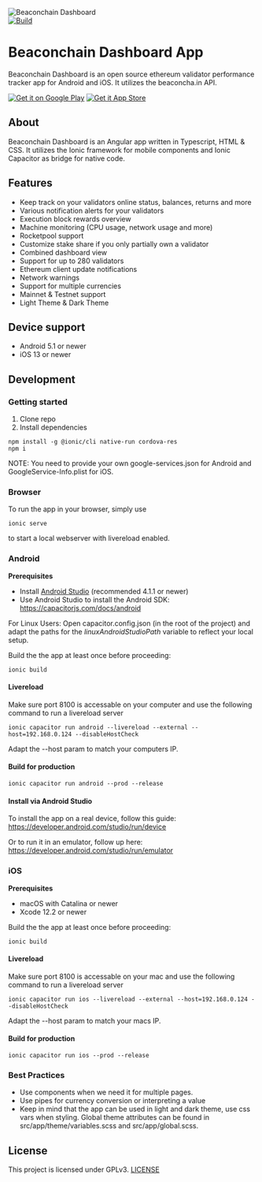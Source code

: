 ![[Beaconchain Dashboard](https://beaconcha.in/mobile)](.github/banner.png)  
[![Build](https://github.com/gobitfly/eth2-beaconchain-explorer-app/actions/workflows/build.yaml/badge.svg)](https://github.com/gobitfly/eth2-beaconchain-explorer-app/actions/workflows/build.yaml)  

# Beaconchain Dashboard App

Beaconchain Dashboard is an open source ethereum validator performance tracker app for Android and iOS. It utilizes the beaconcha.in API. 


[![Get it on Google Play](https://beaconcha.in/img/android.png)](https://play.google.com/store/apps/details?id=in.beaconcha.mobile)
[![Get it App Store](https://beaconcha.in/img/ios.png)](https://apps.apple.com/at/app/beaconchain-dashboard/id1541822121)

## About

Beaconchain Dashboard is an Angular app written in Typescript, HTML & CSS. It utilizes the Ionic framework for mobile components and Ionic Capacitor as bridge for native code.

## Features

- Keep track on your validators online status, balances, returns and more  
- Various notification alerts for your validators  
- Execution block rewards overview
- Machine monitoring (CPU usage, network usage and more)
- Rocketpool support
- Customize stake share if you only partially own a validator
- Combined dashboard view  
- Support for up to 280 validators  
- Ethereum client update notifications  
- Network warnings  
- Support for multiple currencies  
- Mainnet & Testnet support  
- Light Theme & Dark Theme  

## Device support

- Android 5.1 or newer
- iOS 13 or newer

## Development
### Getting started

1. Clone repo
2. Install dependencies
```
npm install -g @ionic/cli native-run cordova-res
npm i
```
  
NOTE: You need to provide your own google-services.json for Android and GoogleService-Info.plist for iOS.  

### Browser
To run the app in your browser, simply use

`ionic serve`

to start a local webserver with livereload enabled.

### Android

**Prerequisites**
* Install [Android Studio](https://developer.android.com/studio#downloads]) (recommended 4.1.1 or newer)
* Use Android Studio to install the Android SDK: https://capacitorjs.com/docs/android

For Linux Users: Open capacitor.config.json (in the root of the project) and adapt the paths for the _linuxAndroidStudioPath_ variable to reflect your local setup.

Build the the app at least once before proceeding:

`ionic build`

#### Livereload

Make sure port 8100 is accessable on your computer and use the following command to run a livereload server

`ionic capacitor run android --livereload --external --host=192.168.0.124 --disableHostCheck`

Adapt the --host param to match your computers IP. 

#### Build for production

`ionic capacitor run android --prod --release`

#### Install via Android Studio
To install the app on a real device, follow this guide: https://developer.android.com/studio/run/device

Or to run it in an emulator, follow up here: https://developer.android.com/studio/run/emulator


### iOS
**Prerequisites**
* macOS with Catalina or newer
* Xcode 12.2 or newer

Build the the app at least once before proceeding:

`ionic build`

#### Livereload

Make sure port 8100 is accessable on your mac and use the following command to run a livereload server

`ionic capacitor run ios --livereload --external --host=192.168.0.124 --disableHostCheck`

Adapt the --host param to match your macs IP. 

#### Build for production

`ionic capacitor run ios --prod --release`

### Best Practices

* Use components when we need it for multiple pages.
* Use pipes for currency conversion or interpreting a value
* Keep in mind that the app can be used in light and dark theme, use css vars when styling. Global theme attributes can be found in src/app/theme/variables.scss and src/app/global.scss.

## License

This project is licensed under GPLv3. [LICENSE](LICENSE)
